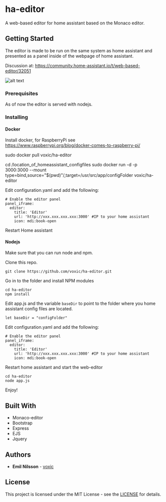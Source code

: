# ha-editor
A web-based editor for home assistant based on the Monaco editor.



## Getting Started

The editor is made to be run on the same system as home assistant and presented as a panel inside of the webpage of home assistant.

Discussion at:
https://community.home-assistant.io/t/web-based-editor/32051

![alt text](https://github.com/voxic/ha-editor/blob/master/haeditor.PNG)

### Prerequisites

As of now the editor is served with nodejs.


### Installing

#### Docker
Install docker, for RaspberryPi see https://www.raspberrypi.org/blog/docker-comes-to-raspberry-pi/

sudo docker pull voxic/ha-editor

cd /location_of_homeassistant_configfiles
sudo docker run -d -p 3000:3000 --mount type=bind,source="$(pwd)"/,target=/usr/src/app/configFolder voxic/ha-editor

Edit configuration.yaml and add the following:

```
# Enable the editor panel
panel_iframe:
  editor:
    title: 'Editor'
    url: 'http://xxx.xxx.xxx.xxx:3000' #IP to your home assistant
    icon: mdi:book-open
```

Restart Home assistant

#### Nodejs
Make sure that you can run node and npm.

Clone this repo.

```
git clone https://github.com/voxic/ha-editor.git

```
Go in to the folder and install NPM modules

```
cd ha-editor
npm install
```

Edit app.js and the variable ```baseDir``` to point to the folder where you home assistant config files are located.

```
let baseDir = "configFolder"
```

Edit configuration.yaml and add the following:

```
# Enable the editor panel
panel_iframe:
  editor:
    title: 'Editor'
    url: 'http://xxx.xxx.xxx.xxx:3000' #IP to your home assistant
    icon: mdi:book-open
```

Restart home assistant and start the web-editor
```
cd ha-editor
node app.js
```

Enjoy!



## Built With

* Monaco-editor
* Bootstrap
* Express
* EJS
* Jquery


## Authors

* **Emil Nilsson** - [voxic](https://github.com/voxic)


## License

This project is licensed under the MIT License - see the [LICENSE](http://rem.mit-license.org) for details.
